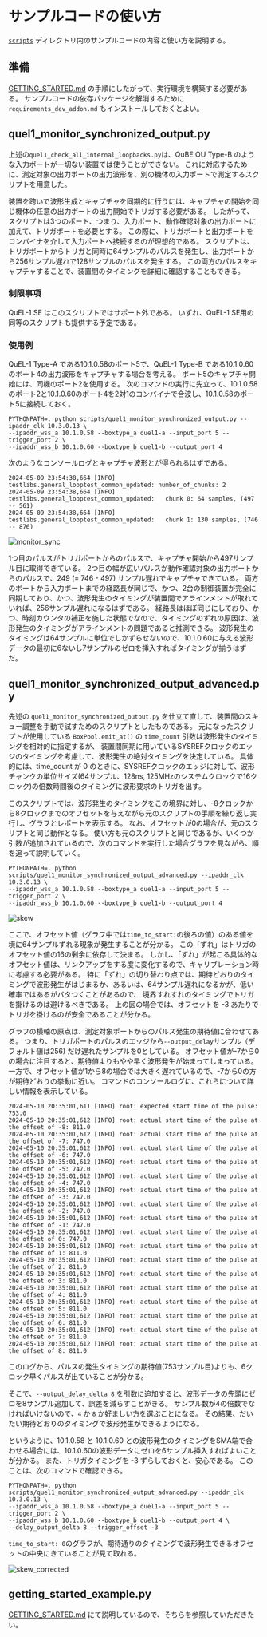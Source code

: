 # サンプルコードの使い方
[`scripts`](../scripts) ディレクトリ内のサンプルコードの内容と使い方を説明する。

## 準備
[GETTING_STARTED.md](GETTING_STARTED.md) の手順にしたがって、実行環境を構築する必要がある。
サンプルコードの依存パッケージを解消するために `requirements_dev_addon.md` もインストールしておくとよい。

## quel1_monitor_synchronized_output.py
上述の`quel1_check_all_internal_loopbacks.py`は、QuBE OU Type-B のような入力ポートが一切ない装置では使うことができない。
これに対応するために、測定対象の出力ポートの出力波形を、別の機体の入力ポートで測定するスクリプトを用意した。

装置を跨いで波形生成とキャプチャを同期的に行うには、キャプチャの開始を同じ機体の任意の出力ポートの出力開始でトリガする必要がある。
したがって、スクリプトは3つのポート、つまり、入力ポート、動作確認対象の出力ポートに加えて、トリガポートを必要とする。
この際に、トリガポートと出力ポートをコンバイナを介して入力ポートへ接続するのが理想的である。
スクリプトは、トリガポートからトリガと同時に64サンプルのパルスを発生し、出力ポートから256サンプル遅れで128サンプルのパルスを発生する。
この両方のパルスをキャプチャすることで、装置間のタイミングを詳細に確認することもできる。

### 制限事項
QuEL-1 SE はこのスクリプトではサポート外である。
いずれ、QuEL-1 SE用の同等のスクリプトも提供する予定である。

### 使用例
QuEL-1 Type-A である10.1.0.58のポート5で、QuEL-1 Type-B である10.1.0.60 のポート4の出力波形をキャプチャする場合を考える。
ポート5のキャプチャ開始には、同機のポート2を使用する。
次のコマンドの実行に先立って、10.1.0.58のポート2と10.1.0.60のポート4を2対1のコンバイナで合波し、10.1.0.58のポート5に接続しておく。
```shell
PYTHONPATH=. python scripts/quel1_monitor_synchronized_output.py --ipaddr_clk 10.3.0.13 \
--ipaddr_wss_a 10.1.0.58 --boxtype_a quel1-a --input_port 5 --trigger_port 2 \
--ipaddr_wss_b 10.1.0.60 --boxtype_b quel1-b --output_port 4
```

次のようなコンソールログとキャプチャ波形とが得られるはずである。
```
2024-05-09 23:54:38,664 [INFO] testlibs.general_looptest_common_updated: number_of_chunks: 2
2024-05-09 23:54:38,664 [INFO] testlibs.general_looptest_common_updated:   chunk 0: 64 samples, (497 -- 561)
2024-05-09 23:54:38,664 [INFO] testlibs.general_looptest_common_updated:   chunk 1: 130 samples, (746 -- 876)
```

![monitor_sync](images/monitor_sync.png)

1つ目のパルスがトリガポートからのパルスで、キャプチャ開始から497サンプル目に取得できている。
2つ目の幅が広いパルスが動作確認対象の出力ポートからのパルスで、249 (= 746 - 497) サンプル遅れでキャプチャできている。
両方のポートから入力ポートまでの経路長が同じで、かつ、2台の制御装置が完全に同期しており、かつ、波形発生のタイミングが装置間でアラインメントが取れていれば、256サンプル遅れになるはずである。
経路長はほぼ同じにしており、かつ、時刻カウンタの補正を施した状態でなので、タイミングのずれの原因は、波形発生のタイミングがアラインメントの問題であると推測できる。
波形発生のタイミングは64サンプルに単位でしかずらせないので、10.1.0.60に与える波形データの最初に6ないし7サンプルのゼロを挿入すればタイミングが揃うはずだ。

## quel1_monitor_synchronized_output_advanced.py
先述の `quel1_monitor_synchronized_output.py` を仕立て直して、装置間のスキュー調整を手動で試すためのスクリプトとしたものである。
元になったスクリプトが使用している `BoxPool.emit_at()` の `time_count` 引数は波形発生のタイミングを相対的に指定するが、
装置間同期に用いているSYSREFクロックのエッジのタイミングを考慮して、波形発生の絶対タイミングを決定している。
具体的には、time_count が 0 のときに、SYSREFクロックのエッジに対して、波形チャンクの単位サイズ(64サンプル、128ns, 125MHzのシステムクロックで16クロック)の倍数時間後のタイミングに波形要求のトリガを出す。

このスクリプトでは、波形発生のタイミングをこの境界に対し、-8クロックから8クロックまでのオフセットを与えながら元のスクリプトの手順を繰り返し実行し、グラフとレポートを表示する。
なお、オフセットが0の場合が、元のスクリプトと同じ動作となる。
使い方も元のスクリプトと同じであるが、いくつか引数が追加されているので、次のコマンドを実行した場合グラフを見ながら、順を追って説明していく。

```shell
PYTHONPATH=. python scripts/quel1_monitor_synchronized_output_advanced.py --ipaddr_clk 10.3.0.13 \
--ipaddr_wss_a 10.1.0.58 --boxtype_a quel1-a --input_port 5 --trigger_port 2 \
--ipaddr_wss_b 10.1.0.60 --boxtype_b quel1-b --output_port 4
```

![skew](images/skew.png)

ここで、オフセット値（グラフ中では`time_to_start:`の後ろの値）のある値を境に64サンプルずれる現象が発生することが分かる。
この「ずれ」はトリガのオフセット値の16の剰余に依存して決まる。
しかし、「ずれ」が起こる具体的なオフセット値は、リンクアップをする度に変化するので、キャリブレーション時に考慮する必要がある。
特に「ずれ」の切り替わり点では、期待どおりのタイミングで波形発生がはじまるか、あるいは、64サンプル遅れになるかが、低い確率ではあるがバタつくことがあるので、
境界すれすれのタイミングでトリガを掛けるのは避けるべきである。
上の図の場合では、オフセットを -3 あたりでトリガを掛けるのが安全であることが分かる。

グラフの横軸の原点は、測定対象ポートからのパルス発生の期待値に合わせてある。
つまり、トリガポートのパルスのエッジから`--output_delay`サンプル（デフォルト値は256) だけ遅れたサンプルを0としている。
オフセット値が-7から0 の場合に注目すると、期待値よりもやや早く波形発生が始まってしまっている。
一方で、オフセット値が1から8の場合では大きく遅れているので、-7から0の方が期待どおりの挙動に近い。
コマンドのコンソールログに、これらについて詳しい情報を表示している。
```shell
2024-05-10 20:35:01,611 [INFO] root: expected start time of the pulse: 753.0
2024-05-10 20:35:01,612 [INFO] root: actual start time of the pulse at the offset of -8: 811.0
2024-05-10 20:35:01,612 [INFO] root: actual start time of the pulse at the offset of -7: 747.0
2024-05-10 20:35:01,612 [INFO] root: actual start time of the pulse at the offset of -6: 747.0
2024-05-10 20:35:01,612 [INFO] root: actual start time of the pulse at the offset of -5: 747.0
2024-05-10 20:35:01,612 [INFO] root: actual start time of the pulse at the offset of -4: 747.0
2024-05-10 20:35:01,612 [INFO] root: actual start time of the pulse at the offset of -3: 747.0
2024-05-10 20:35:01,612 [INFO] root: actual start time of the pulse at the offset of -2: 747.0
2024-05-10 20:35:01,612 [INFO] root: actual start time of the pulse at the offset of -1: 747.0
2024-05-10 20:35:01,612 [INFO] root: actual start time of the pulse at the offset of 0: 747.0
2024-05-10 20:35:01,612 [INFO] root: actual start time of the pulse at the offset of 1: 811.0
2024-05-10 20:35:01,612 [INFO] root: actual start time of the pulse at the offset of 2: 811.0
2024-05-10 20:35:01,612 [INFO] root: actual start time of the pulse at the offset of 3: 811.0
2024-05-10 20:35:01,612 [INFO] root: actual start time of the pulse at the offset of 4: 811.0
2024-05-10 20:35:01,612 [INFO] root: actual start time of the pulse at the offset of 5: 811.0
2024-05-10 20:35:01,612 [INFO] root: actual start time of the pulse at the offset of 6: 811.0
2024-05-10 20:35:01,612 [INFO] root: actual start time of the pulse at the offset of 7: 811.0
2024-05-10 20:35:01,612 [INFO] root: actual start time of the pulse at the offset of 8: 811.0
```

このログから、パルスの発生タイミングの期待値(753サンプル目)よりも、6クロック早くパルスが出ていることが分かる。

そこで、`--output_delay_delta 8` を引数に追加すると、波形データの先頭にゼロを8サンプル追加して、誤差を減らすことがきる。
サンプル数が4の倍数でなければいけないので、`4` か `8` か好ましい方を選ぶことになる。
その結果、だいたい期待どおりのタイミングで波形発生ができるようになる。

というように、10.1.0.58 と 10.1.0.60 との波形発生のタイミングをSMA端で合わせる場合には、10.1.0.60の波形データにゼロを6サンプル挿入すればよいことが分かる。
また、トリガタイミングを -3 ずらしておくと、安心である。
このことは、次のコマンドで確認できる。
```shell
PYTHONPATH=. python scripts/quel1_monitor_synchronized_output_advanced.py --ipaddr_clk 10.3.0.13 \
--ipaddr_wss_a 10.1.0.58 --boxtype_a quel1-a --input_port 5 --trigger_port 2 \
--ipaddr_wss_b 10.1.0.60 --boxtype_b quel1-b --output_port 4 \
--delay_output_delta 8 --trigger_offset -3
```

`time_to_start: 0`のグラフが、期待通りのタイミングで波形発生できるオフセットの中央にきていることが見て取れる。

![skew_corrected](images/skew_corrected.png)

## getting_started_example.py
[GETTING_STARTED.md](GETTING_STARTED.md) にて説明しているので、そちらを参照していただきたい。
